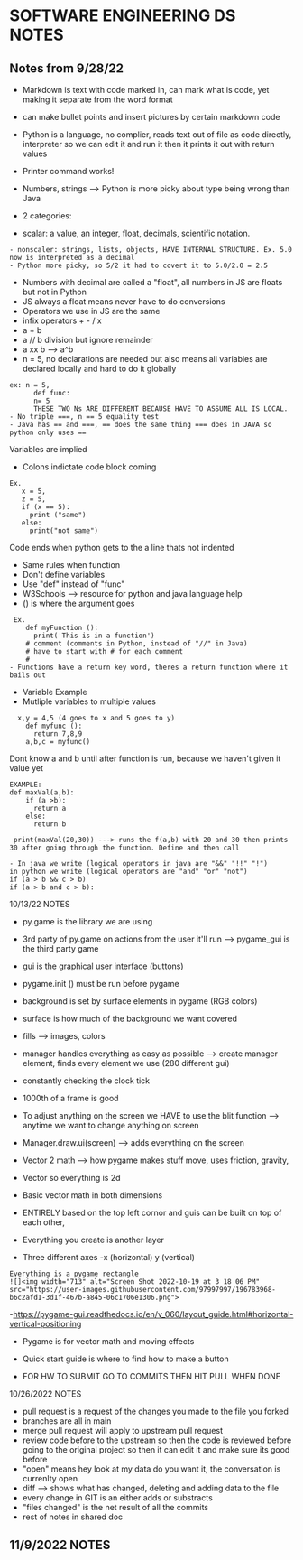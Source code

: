 # SOFTWARE ENGINEERING DS NOTES 
## Notes from 9/28/22

- Markdown is text with code marked in, can mark what is code, yet making it separate from the word format 

- can make bullet points and insert pictures by certain markdown code 
- Python is a language, no complier, reads text out of file as code directly, interpreter so we can edit it and run it then it prints it out with return values 
- Printer command works! 

- Numbers, strings —> Python is more picky about type being wrong than Java 
- 2 categories: 
- scalar: a value, an integer, float, decimals, scientific notation.
``` Ex. 5 is an integer
- nonscaler: strings, lists, objects, HAVE INTERNAL STRUCTURE. Ex. 5.0 now is interpreted as a decimal 
- Python more picky, so 5/2 it had to covert it to 5.0/2.0 = 2.5 
```


- Numbers with decimal are called a "float", all numbers in JS are floats but not in Python 
- JS always a float means never have to do conversions 
- Operators we use in JS are the same 
- infix operators + - / x 
- a + b 
- a // b division but ignore remainder 
- a xx b --> a^b 
- n = 5, no declarations are needed but also means all variables are declared locally and hard to do it globally 
```
ex: n = 5, 
      def func: 
      n= 5
      THESE TWO Ns ARE DIFFERENT BECAUSE HAVE TO ASSUME ALL IS LOCAL. 
- No triple ===, n == 5 equality test 
- Java has == and ===, == does the same thing === does in JAVA so python only uses == 
```


 Variables are implied 
 - Colons indictate code block coming
 ```
 Ex. 
    x = 5, 
    z = 5, 
    if (x == 5): 
      print ("same")
    else: 
      print("not same")
   ```
Code ends when python gets to the a line thats not indented 
- Same rules when function 
- Don't define variables 
- Use "def" instead of "func" 
- W3Schools --> resource for python and java language help 
- () is where the argument goes 
```
 Ex. 
    def myFunction (): 
      print('This is in a function')
    # comment (comments in Python, instead of "//" in Java) 
    # have to start with # for each comment 
    # 
- Functions have a return key word, theres a return function where it bails out 
```

- Variable Example 
- Mutliple variables to multiple values 
```
  x,y = 4,5 (4 goes to x and 5 goes to y) 
    def myfunc (): 
      return 7,8,9
    a,b,c = myfunc()
 ```
    
    
Dont know a and b until after function is run, because we haven't given it value yet   
```
EXAMPLE: 
def maxVal(a,b):
    if (a >b):
      return a
    else: 
      return b 
      
 print(maxVal(20,30)) ---> runs the f(a,b) with 20 and 30 then prints 30 after going through the function. Define and then call
 ```  
 ```
 - In java we write (logical operators in java are "&&" "!!" "!")             in python we write (logical operators are "and" "or" "not")
 if (a > b && c > b)                                                             if (a > b and c > b):
 ```
 
 
10/13/22 NOTES 

- py.game is the library we are using 

- 3rd party of py.game on actions from the user it'll run --> pygame_gui is the third party game 
- gui is the graphical user interface (buttons) 

- pygame.init () must be run before pygame 

- background is set by surface elements in pygame (RGB colors)
- surface is how much of the background we want covered 
- fills --> images, colors 
- manager handles everything as easy as possible 
--> create manager element, finds every element we use (280 different gui)
- constantly checking the clock tick
- 1000th of a frame is good 
- To adjust anything on the screen we HAVE to use the blit function 
--> anytime we want to change anything on screen 
- Manager.draw.ui(screen) --> adds everything on the screen 
- Vector 2 math --> how pygame makes stuff move, uses friction, gravity, 
- Vector so everything is 2d
- Basic vector math in both dimensions 
- ENTIRELY based on the top left cornor and guis can be built on top of each other, 
- Everything you create is another layer 
- Three different axes -x (horizontal) y (vertical)

```
Everything is a pygame rectangle 
![]<img width="713" alt="Screen Shot 2022-10-19 at 3 18 06 PM" src="https://user-images.githubusercontent.com/97997997/196783968-b6c2afd1-3d1f-467b-a845-06c1706e1306.png"> 
```

-https://pygame-gui.readthedocs.io/en/v_060/layout_guide.html#horizontal-vertical-positioning
- Pygame is for vector math and moving effects 
- Quick start guide is where to find how to make a button 

- FOR HW TO SUBMIT GO TO COMMITS THEN HIT PULL WHEN DONE


10/26/2022 NOTES 
- pull request is a request of the changes you made to the file you forked 
- branches are all in main 
- merge pull request will apply to upstream pull request 
- review code before to the upstream so then the code is reviewed before going to the original project so then it can edit it and make sure its good before 
- "open" means hey look at my data do you want it, the conversation is currenlty open 
- diff --> shows what has changed, deleting and adding data to the file 
- every change in GIT is an either adds or substracts 
- "files changed" is the net result of all the commits 
- rest of notes in shared doc



11/9/2022 NOTES 
-
